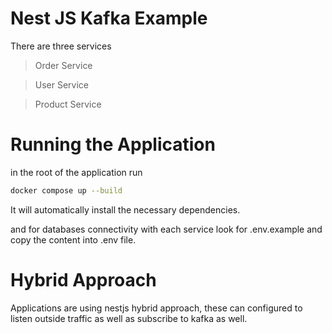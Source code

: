 # Nest JS Kafka Example

There are three services

> Order Service

> User Service

> Product Service

# Running the Application

in the root of the application run
```bash
docker compose up --build
```
It will automatically install the necessary dependencies.

and for databases connectivity with each service look for .env.example and copy the content into .env file.


# Hybrid Approach

Applications are using nestjs hybrid approach, these can configured to listen outside traffic as well as subscribe to kafka as well.




